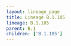 ```yaml
---
layout: lineage_page
title: Lineage B.1.185
lineage: B.1.185
parent: B.1
children: ['B.1.185']
---
```

